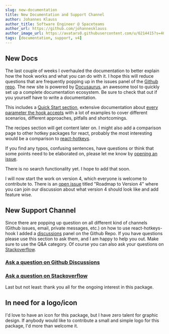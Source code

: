 ```yaml
---
slug: new-documentation
title: New Documentation and Support Channel
author: Johannes Klauss
author_title: Software Engineer @ Spaceteams
author_url: https://github.com/johannesklauss
author_image_url: https://avatars0.githubusercontent.com/u/6214415?s=400&v=4
tags: [documentation, support, v4]
---
```


## New Docs

The last couple of weeks I overhauled the documentation to better explain how the hook works and what you can do with it.
I hope this will reduce questions that are frequently popping up in the issues panel of the
[Github repo](https://github.com/JohannesKlauss/react-hotkeys-hook).
The new site is powered by [Docusaurus](https://docusaurus.io/), an awesome tool to quickly set up a complete documentation ecosystem.
Be sure to check that out if you yourself have to write a documentation.

This includes a [Quick Start section](/docs/intro), extensive documentation about [every parameter the hook accepts](/docs/api/use-hotkeys)
with a lot of examples to cover different scenarios,
different approaches, pitfalls and shortcomings.

The recipes section will get content later on. I might also add a comparison page to other hotkey packages for react,
probably the most interesting would be a comparison to [react-hotkeys](https://github.com/greena13/react-hotkeys).

If you find any typos, confusing sentences, have questions or think that some points need to be elaborated on, please let
me know by [opening an issue](https://github.com/JohannesKlauss/react-hotkeys-hook/issues/new).

There is no search functionality yet. I hope to add that soon.

I will now start the work on version 4, which everyone is welcome to contribute to. There is an
[open issue](https://github.com/JohannesKlauss/react-hotkeys-hook/issues/574) titled "Roadmap to Version 4" where you can
join our discussion about what version 4 should look like and add feature wise.

## New Support Channel

Since there are popping up question on all different kind of channels (Github issues, email, private messages, etc.)
on how to use react-hotkeys-hook I added a [discussions](https://github.com/JohannesKlauss/react-hotkeys-hook/discussions)
panel on the Github Repo. If you have questions please use this section to ask them, and I am happy to help you out.
Make sure to use the Q&A category.
Of course you can also ask your questions on [Stackoverflow](https://stackoverflow.com/search?page=1&tab=Relevance&q=react-hotkeys-hook).

### [Ask a question on Github Discussions](https://github.com/JohannesKlauss/react-hotkeys-hook/discussions/new)
### [Ask a question on Stackoverflow](https://stackoverflow.com/search?page=1&tab=Relevance&q=react-hotkeys-hook)

Last but not least: thank you all for the ongoing interest in this package.

## In need for a logo/icon

I'd love to have an icon for this package, but I have zero talent for graphic design. If anybody would like to contribute
a small and simple logo for this package, I'd more than welcome it.